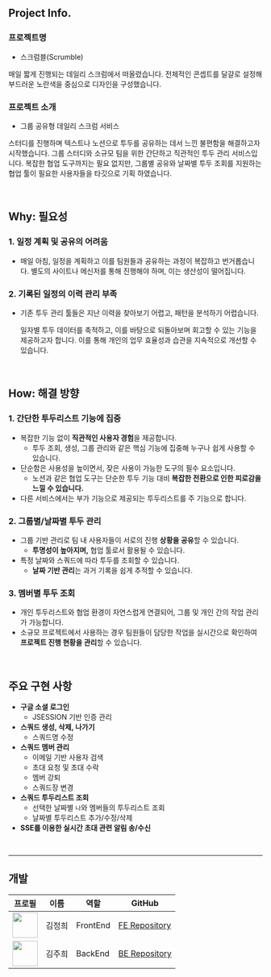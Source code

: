 ## Project Info.

### 프로젝트명

- 스크럼블(Scrumble)

매일 짧게 진행되는 데일리 스크럼에서 떠올렸습니다. 전체적인 콘셉트를 달걀로 설정해 부드러운 노란색을 중심으로 디자인을 구성했습니다.


### 프로젝트 소개

- 그룹 공유형 데일리 스크럼 서비스

스터디를 진행하며 텍스트나 노션으로 투두를 공유하는 데서 느낀 불편함을 해결하고자 시작했습니다. 그룹 스터디와 소규모 팀을 위한 간단하고 직관적인 투두 관리 서비스입니다. 복잡한 협업 도구까지는 필요 없지만, 그룹별 공유와 날짜별 투두 조회를 지원하는 협업 툴이 필요한 사용자들을 타깃으로 기획 하였습니다.

<br/>

## Why: 필요성

### 1. 일정 계획 및 공유의 어려움

- 매일 아침, 일정을 계획하고 이를 팀원들과 공유하는 과정이 복잡하고 번거롭습니다. 별도의 사이트나 메신저를 통해 진행해야 하며, 이는 생산성이 떨어집니다.

### 2. 기록된 일정의 이력 관리 부족

- 기존 투두 관리 툴들은 지난 이력을 찾아보기 어렵고, 패턴을 분석하기 어렵습니다.
    
    일자별 투두 데이터를 축적하고, 이를 바탕으로 되돌아보며 회고할 수 있는 기능을 제공하고자 합니다. 이를 통해 개인의 업무 효율성과 습관을 지속적으로 개선할 수 있습니다.
    
<br/>

## How: 해결 방향

### **1. 간단한 투두리스트 기능에 집중**

- 복잡한 기능 없이 **직관적인 사용자 경험**을 제공합니다.
    - 투두 조회, 생성, 그룹 관리와 같은 핵심 기능에 집중해 누구나 쉽게 사용할 수 있습니다.
- 단순함은 사용성을 높이면서, 잦은 사용이 가능한 도구의 필수 요소입니다.
    - 노션과 같은 협업 도구는 단순한 투두 기능 대비 **복잡한 전환으로 인한 피로감을 느낄 수 있습니다.**
- 다른 서비스에서는 부가 기능으로 제공되는 투두리스트를 주 기능으로 합니다.

### **2. 그룹별/날짜별 투두 관리**

- 그룹 기반 관리로 팀 내 사용자들이 서로의 진행 **상황을 공유**할 수 있습니다.
    - **투명성이 높아지며,** 협업 툴로서 활용될 수 있습니다.
- 특정 날짜와 스쿼드에 따라 투두를 조회할 수 있습니다.
    - **날짜 기반 관리**는 과거 기록을 쉽게 추적할 수 있습니다.

### **3. 멤버별 투두 조회**

- 개인 투두리스트와 협업 환경이 자연스럽게 연결되어, 그룹 및 개인 간의 작업 관리가 가능합니다.
- 소규모 프로젝트에서 사용하는 경우 팀원들이 담당한 작업을 실시간으로 확인하여 **프로젝트 진행 현황을 관리**할 수 있습니다.

<br/>

## 주요 구현 사항

- **구글 소셜 로그인**
    - JSESSION 기반 인증 관리
- **스쿼드 생성, 삭제, 나가기**
    - 스쿼드명 수정
- **스쿼드 멤버 관리**
    - 이메일 기반 사용자 검색
    - 초대 요청 및 초대 수락
    - 멤버 강퇴
    - 스쿼드장 변경
- **스쿼드 투두리스트 조회**
    - 선택한 날짜별 `나`와 멤버들의 투두리스트 조회
    - 날짜별 투두리스트 추가/수정/삭제
- **SSE를 이용한 실시간 초대 관련 알림 송/수신**

<br/>

---

## 개발

| 프로필                                             | 이름      | 역할           | GitHub                         |
|----------------------------------------------------------|-----------|----------------|----------------------------------------|
| <img src="https://github.com/k-jeonghee.png" width="50"> | 김정희     | FrontEnd | [FE Repository](https://github.com/Eggmeoni-na/scrumble-FE) |
| <img src="https://github.com/kimzoo2.png" width="50"> | 김주희     | BackEnd  | [BE Repository](https://github.com/Eggmeoni-na/scrumble-BE) |

